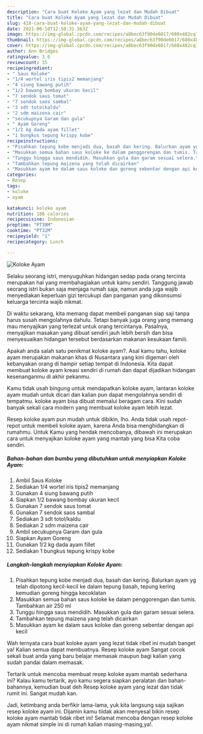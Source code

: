 ```yaml
---
description: "Cara buat Koloke Ayam yang lezat dan Mudah Dibuat"
title: "Cara buat Koloke Ayam yang lezat dan Mudah Dibuat"
slug: 418-cara-buat-koloke-ayam-yang-lezat-dan-mudah-dibuat
date: 2021-06-10T12:58:31.563Z
image: https://img-global.cpcdn.com/recipes/a8bec63f90de6017/680x482cq70/koloke-ayam-foto-resep-utama.jpg
thumbnail: https://img-global.cpcdn.com/recipes/a8bec63f90de6017/680x482cq70/koloke-ayam-foto-resep-utama.jpg
cover: https://img-global.cpcdn.com/recipes/a8bec63f90de6017/680x482cq70/koloke-ayam-foto-resep-utama.jpg
author: Ann Bridges
ratingvalue: 3.6
reviewcount: 15
recipeingredient:
- " Saus Koloke"
- "1/4 wortel iris tipis2 memanjang"
- "4 siung bawang putih"
- "1/2 bawang bombay ukuran kecil"
- "7 sendok saus tomat"
- "7 sendok saos sambal"
- "3 sdt totolkaldu"
- "2 sdm maizena cair"
- "secukupnya Garam dan gula"
- " Ayam Goreng"
- "1/2 kg dada ayam fillet"
- "1 bungkus tepung krispy kobe"
recipeinstructions:
- "Pisahkan tepung kobe menjadi dua, basah dan kering. Balurkan ayam yg telah dipotong kecil-kecil ke dalam tepung basah, tepung kering kemudian goreng hingga kecoklatan"
- "Masukkan semua bahan saus koloke ke dalam penggorengan dan tumis. Tambahkan air 250 ml"
- "Tunggu hingga saus mendidih. Masukkan gula dan garam sesuai selera."
- "Tambahkan tepung maizena yang telah dicairkan"
- "Masukkan ayam ke dalam saus koloke dan goreng sebentar dengan api kecil"
categories:
- Resep
tags:
- koloke
- ayam

katakunci: koloke ayam 
nutrition: 188 calories
recipecuisine: Indonesian
preptime: "PT30M"
cooktime: "PT32M"
recipeyield: "1"
recipecategory: Lunch

---
```



![Koloke Ayam](https://img-global.cpcdn.com/recipes/a8bec63f90de6017/680x482cq70/koloke-ayam-foto-resep-utama.jpg)

Selaku seorang istri, menyuguhkan hidangan sedap pada orang tercinta merupakan hal yang membahagiakan untuk kamu sendiri. Tanggung jawab seorang istri bukan saja menjaga rumah saja, namun anda juga wajib menyediakan keperluan gizi tercukupi dan panganan yang dikonsumsi keluarga tercinta wajib nikmat.

Di waktu  sekarang, kita memang dapat membeli panganan siap saji tanpa harus susah mengolahnya dahulu. Tetapi banyak juga orang yang memang mau menyajikan yang terlezat untuk orang tercintanya. Pasalnya, menyajikan masakan yang dibuat sendiri jauh lebih bersih dan bisa menyesuaikan hidangan tersebut berdasarkan makanan kesukaan famili. 



Apakah anda salah satu penikmat koloke ayam?. Asal kamu tahu, koloke ayam merupakan makanan khas di Nusantara yang kini digemari oleh kebanyakan orang di hampir setiap tempat di Indonesia. Kita dapat membuat koloke ayam kreasi sendiri di rumah dan dapat dijadikan hidangan kesenanganmu di akhir pekanmu.

Kamu tidak usah bingung untuk mendapatkan koloke ayam, lantaran koloke ayam mudah untuk dicari dan kalian pun dapat mengolahnya sendiri di tempatmu. koloke ayam bisa dibuat memalui beragam cara. Kini sudah banyak sekali cara modern yang membuat koloke ayam lebih lezat.

Resep koloke ayam pun mudah untuk dibikin, lho. Anda tidak usah repot-repot untuk membeli koloke ayam, karena Anda bisa menghidangkan di rumahmu. Untuk Kamu yang hendak mencobanya, dibawah ini merupakan cara untuk menyajikan koloke ayam yang mantab yang bisa Kita coba sendiri.

<!--inarticleads1-->

##### Bahan-bahan dan bumbu yang dibutuhkan untuk menyiapkan Koloke Ayam:

1. Ambil  Saus Koloke
1. Sediakan 1/4 wortel iris tipis2 memanjang
1. Gunakan 4 siung bawang putih
1. Siapkan 1/2 bawang bombay ukuran kecil
1. Gunakan 7 sendok saus tomat
1. Gunakan 7 sendok saos sambal
1. Sediakan 3 sdt totol/kaldu
1. Sediakan 2 sdm maizena cair
1. Ambil secukupnya Garam dan gula
1. Siapkan  Ayam Goreng
1. Gunakan 1/2 kg dada ayam fillet
1. Sediakan 1 bungkus tepung krispy kobe




<!--inarticleads2-->

##### Langkah-langkah menyiapkan Koloke Ayam:

1. Pisahkan tepung kobe menjadi dua, basah dan kering. Balurkan ayam yg telah dipotong kecil-kecil ke dalam tepung basah, tepung kering kemudian goreng hingga kecoklatan
1. Masukkan semua bahan saus koloke ke dalam penggorengan dan tumis. Tambahkan air 250 ml
1. Tunggu hingga saus mendidih. Masukkan gula dan garam sesuai selera.
1. Tambahkan tepung maizena yang telah dicairkan
1. Masukkan ayam ke dalam saus koloke dan goreng sebentar dengan api kecil




Wah ternyata cara buat koloke ayam yang lezat tidak ribet ini mudah banget ya! Kalian semua dapat membuatnya. Resep koloke ayam Sangat cocok sekali buat anda yang baru belajar memasak maupun bagi kalian yang sudah pandai dalam memasak.

Tertarik untuk mencoba membuat resep koloke ayam mantab sederhana ini? Kalau kamu tertarik, ayo kamu segera siapkan peralatan dan bahan-bahannya, kemudian buat deh Resep koloke ayam yang lezat dan tidak rumit ini. Sangat mudah kan. 

Jadi, ketimbang anda berfikir lama-lama, yuk kita langsung saja sajikan resep koloke ayam ini. Dijamin kamu tiidak akan menyesal bikin resep koloke ayam mantab tidak ribet ini! Selamat mencoba dengan resep koloke ayam nikmat simple ini di rumah kalian masing-masing,ya!.

